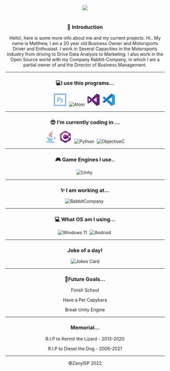 <div id="header" align="center">
  <img src="https://media.giphy.com/media/M9gbBd9nbDrOTu1Mqx/giphy.gif" width="100"/>
</div>

<div id="stats" align="center">
  <img src="https://komarev.com/ghpvc/?username=ZanyISP&style=flat-square&color=blue" alt=""/>
  </div>
  
<div id="Introduction" align="center">
  <h3>👋 Introduction</h3>
  Hello!, here is some more info about me and my current projects. 
Hi.. My name is Matthew, I am a 20 year old Business Owner and Motorsports Driver and Enthusiast. I work in Several Capacities in the Motorsports industry from driving to Drive Data Analysis to Marketing. I also work in the Open Source world with my Company Rabbit-Company, in which I am a partial owner of and the Director of Business Management. 

<hr>
<h3> 💻I use this programs...</h3>
<div align="center">
    <img src="https://raw.githubusercontent.com/devicons/devicon/1119b9f84c0290e0f0b38982099a2bd027a48bf1/icons/photoshop/photoshop-line.svg" title="Photoshop" alt="Photoshop" width="40" height="40"/>&nbsp;
  <img src="https://avatars.githubusercontent.com/u/1089146?s=200&v=4" title="Atom" alt="Atom" width="40" height="40"/>&nbsp;
    <img src="https://raw.githubusercontent.com/devicons/devicon/1119b9f84c0290e0f0b38982099a2bd027a48bf1/icons/visualstudio/visualstudio-plain.svg" title="Visual Studio" alt="Visual Studio" width="40" height="40"/>&nbsp;
  <img src="https://raw.githubusercontent.com/devicons/devicon/1119b9f84c0290e0f0b38982099a2bd027a48bf1/icons/vscode/vscode-original.svg" title="Visual Studio Code" alt="Visual Studio Code" width="40" height="40"/>&nbsp;
</div>
  <hr>
  <div align="center">
 <h3>😎 I’m currently coding in ...
  </div>
  <div align="center">
  <img src="https://raw.githubusercontent.com/devicons/devicon/1119b9f84c0290e0f0b38982099a2bd027a48bf1/icons/java/java-original.svg" title="Java" alt="Java" width="40" height="40"/>&nbsp;
    <img src="https://raw.githubusercontent.com/devicons/devicon/1119b9f84c0290e0f0b38982099a2bd027a48bf1/icons/csharp/csharp-original.svg" title="C#" alt="C#" width="40" height="40"/>&nbsp;
    <img src="https://upload.wikimedia.org/wikipedia/commons/thumb/c/c3/Python-logo-notext.svg/1200px-Python-logo-notext.svg.png" title="Python" alt="Python" width="40" height="40"/>&nbsp;
    <img src="https://seeklogo.com/images/O/objective-c-logo-81746870EF-seeklogo.com.png" title="ObjectiveC" alt="ObjectiveC" width="40" height="40"/>&nbsp;
</div>
    <hr>
    <h3>🎮 Game Engines I use..</h3>
    <img src="https://i.redd.it/tu3gt6ysfxq71.png" title="Unity" alt="Unity" width="40" height="40"/>&nbsp;
 <hr>
    
    
  <div align="center">
  <h3> ✨ I am working at...</h3>
    <img src="https://rabbit-company.com/images/logo.png" title="RabbitCompany" alt="RabbitCompany" width="40" height="40"/>&nbsp;
  </div>
  <hr>
  <div align="center">
  <h3> 💻 What OS am I using...</h3>
    <img src="https://static.techspot.com/images2/downloads/topdownload/2021/08/2021-08-12-ts3_thumbs-9cf-p_256.webp" title="Windows 11" alt="Windows 11" width="40" height="40"/>&nbsp;
    <img src="https://upload.wikimedia.org/wikipedia/commons/d/d7/Android_robot.svg" title="Android" alt="Android" width="40" height="40"/>&nbsp;
  </div>
  <hr>
<article align="center">
  <h3>Joke of a day!</h3>
<img src="https://readme-jokes.vercel.app/api" alt="Jokes Card" />
  </article>
    <article align="center">
<div align="center">
  <hr>
  <h3>🍹Future Goals...</h3>
 <p>Finish School</p>
 <p>Have a Pet Capybara</p>
 <p>Break Unity Engine</p>
  </div>
  </article>
<hr>
<article align="center">
<div align="center">
  <h3>Memorial...</h3>
 <p> R.I.P to Kermit the Lizard - 2013-2020 </p>
 <p> R.I.P to Diesel the Dog - 2006-2021 </p>
  </div>
  </article>
  <hr>
  <p align="center">
    &copy;ZanyISP 2022
</p>
